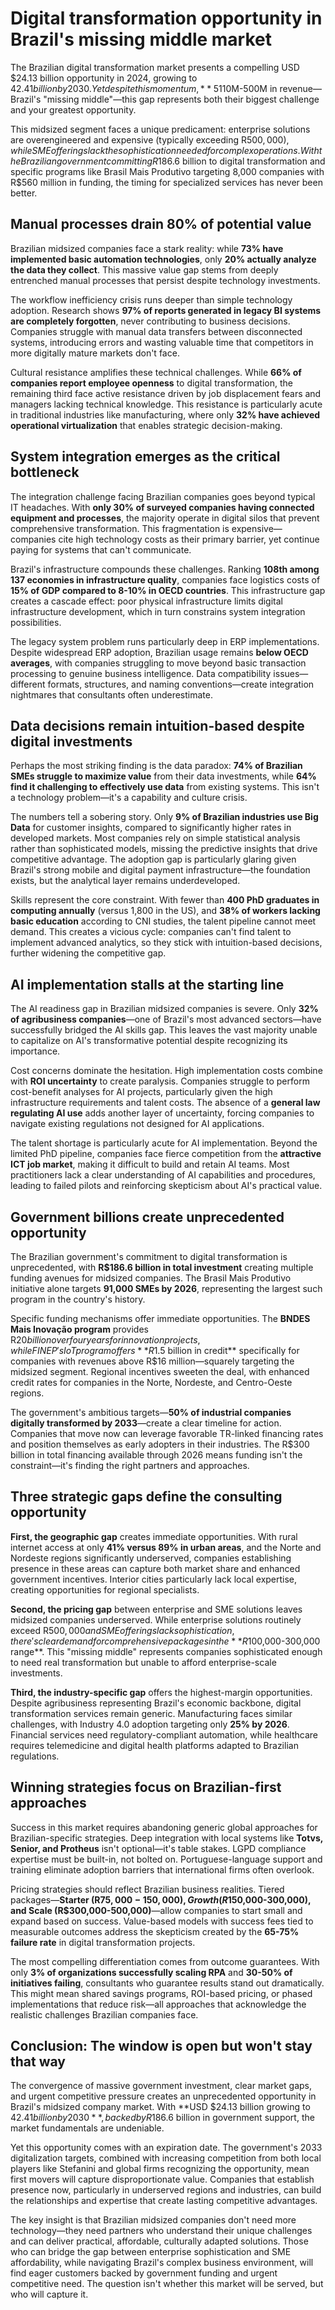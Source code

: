# Digital transformation opportunity in Brazil's missing middle market

The Brazilian digital transformation market presents a compelling USD $24.13 billion opportunity in 2024, growing to $42.41 billion by 2030. Yet despite this momentum, **51% of Brazilian SMEs remain stuck in early digitalization stages**, creating a massive gap between market potential and current reality. For companies with R$10M-500M in revenue—Brazil's "missing middle"—this gap represents both their biggest challenge and your greatest opportunity.

This midsized segment faces a unique predicament: enterprise solutions are overengineered and expensive (typically exceeding R$500,000), while SME offerings lack the sophistication needed for complex operations. With the Brazilian government committing R$186.6 billion to digital transformation and specific programs like Brasil Mais Produtivo targeting 8,000 companies with R$560 million in funding, the timing for specialized services has never been better.

## Manual processes drain 80% of potential value

Brazilian midsized companies face a stark reality: while **73% have implemented basic automation technologies**, only **20% actually analyze the data they collect**. This massive value gap stems from deeply entrenched manual processes that persist despite technology investments.

The workflow inefficiency crisis runs deeper than simple technology adoption. Research shows **97% of reports generated in legacy BI systems are completely forgotten**, never contributing to business decisions. Companies struggle with manual data transfers between disconnected systems, introducing errors and wasting valuable time that competitors in more digitally mature markets don't face.

Cultural resistance amplifies these technical challenges. While **66% of companies report employee openness** to digital transformation, the remaining third face active resistance driven by job displacement fears and managers lacking technical knowledge. This resistance is particularly acute in traditional industries like manufacturing, where only **32% have achieved operational virtualization** that enables strategic decision-making.

## System integration emerges as the critical bottleneck

The integration challenge facing Brazilian companies goes beyond typical IT headaches. With **only 30% of surveyed companies having connected equipment and processes**, the majority operate in digital silos that prevent comprehensive transformation. This fragmentation is expensive—companies cite high technology costs as their primary barrier, yet continue paying for systems that can't communicate.

Brazil's infrastructure compounds these challenges. Ranking **108th among 137 economies in infrastructure quality**, companies face logistics costs of **15% of GDP compared to 8-10% in OECD countries**. This infrastructure gap creates a cascade effect: poor physical infrastructure limits digital infrastructure development, which in turn constrains system integration possibilities.

The legacy system problem runs particularly deep in ERP implementations. Despite widespread ERP adoption, Brazilian usage remains **below OECD averages**, with companies struggling to move beyond basic transaction processing to genuine business intelligence. Data compatibility issues—different formats, structures, and naming conventions—create integration nightmares that consultants often underestimate.

## Data decisions remain intuition-based despite digital investments

Perhaps the most striking finding is the data paradox: **74% of Brazilian SMEs struggle to maximize value** from their data investments, while **64% find it challenging to effectively use data** from existing systems. This isn't a technology problem—it's a capability and culture crisis.

The numbers tell a sobering story. Only **9% of Brazilian industries use Big Data** for customer insights, compared to significantly higher rates in developed markets. Most companies rely on simple statistical analysis rather than sophisticated models, missing the predictive insights that drive competitive advantage. The adoption gap is particularly glaring given Brazil's strong mobile and digital payment infrastructure—the foundation exists, but the analytical layer remains underdeveloped.

Skills represent the core constraint. With fewer than **400 PhD graduates in computing annually** (versus 1,800 in the US), and **38% of workers lacking basic education** according to CNI studies, the talent pipeline cannot meet demand. This creates a vicious cycle: companies can't find talent to implement advanced analytics, so they stick with intuition-based decisions, further widening the competitive gap.

## AI implementation stalls at the starting line

The AI readiness gap in Brazilian midsized companies is severe. Only **32% of agribusiness companies**—one of Brazil's most advanced sectors—have successfully bridged the AI skills gap. This leaves the vast majority unable to capitalize on AI's transformative potential despite recognizing its importance.

Cost concerns dominate the hesitation. High implementation costs combine with **ROI uncertainty** to create paralysis. Companies struggle to perform cost-benefit analyses for AI projects, particularly given the high infrastructure requirements and talent costs. The absence of a **general law regulating AI use** adds another layer of uncertainty, forcing companies to navigate existing regulations not designed for AI applications.

The talent shortage is particularly acute for AI implementation. Beyond the limited PhD pipeline, companies face fierce competition from the **attractive ICT job market**, making it difficult to build and retain AI teams. Most practitioners lack a clear understanding of AI capabilities and procedures, leading to failed pilots and reinforcing skepticism about AI's practical value.

## Government billions create unprecedented opportunity

The Brazilian government's commitment to digital transformation is unprecedented, with **R$186.6 billion in total investment** creating multiple funding avenues for midsized companies. The Brasil Mais Produtivo initiative alone targets **91,000 SMEs by 2026**, representing the largest such program in the country's history.

Specific funding mechanisms offer immediate opportunities. The **BNDES Mais Inovação program** provides R$20 billion over four years for innovation projects, while FINEP's IoT program offers **R$1.5 billion in credit** specifically for companies with revenues above R$16 million—squarely targeting the midsized segment. Regional incentives sweeten the deal, with enhanced credit rates for companies in the Norte, Nordeste, and Centro-Oeste regions.

The government's ambitious targets—**50% of industrial companies digitally transformed by 2033**—create a clear timeline for action. Companies that move now can leverage favorable TR-linked financing rates and position themselves as early adopters in their industries. The R$300 billion in total financing available through 2026 means funding isn't the constraint—it's finding the right partners and approaches.

## Three strategic gaps define the consulting opportunity

**First, the geographic gap** creates immediate opportunities. With rural internet access at only **41% versus 89% in urban areas**, and the Norte and Nordeste regions significantly underserved, companies establishing presence in these areas can capture both market share and enhanced government incentives. Interior cities particularly lack local expertise, creating opportunities for regional specialists.

**Second, the pricing gap** between enterprise and SME solutions leaves midsized companies underserved. While enterprise solutions routinely exceed R$500,000 and SME offerings lack sophistication, there's clear demand for comprehensive packages in the **R$100,000-300,000 range**. This "missing middle" represents companies sophisticated enough to need real transformation but unable to afford enterprise-scale investments.

**Third, the industry-specific gap** offers the highest-margin opportunities. Despite agribusiness representing Brazil's economic backbone, digital transformation services remain generic. Manufacturing faces similar challenges, with Industry 4.0 adoption targeting only **25% by 2026**. Financial services need regulatory-compliant automation, while healthcare requires telemedicine and digital health platforms adapted to Brazilian regulations.

## Winning strategies focus on Brazilian-first approaches

Success in this market requires abandoning generic global approaches for Brazilian-specific strategies. Deep integration with local systems like **Totvs, Senior, and Protheus** isn't optional—it's table stakes. LGPD compliance expertise must be built-in, not bolted on. Portuguese-language support and training eliminate adoption barriers that international firms often overlook.

Pricing strategies should reflect Brazilian business realities. Tiered packages—**Starter (R$75,000-150,000), Growth (R$150,000-300,000), and Scale (R$300,000-500,000)**—allow companies to start small and expand based on success. Value-based models with success fees tied to measurable outcomes address the skepticism created by the **65-75% failure rate** in digital transformation projects.

The most compelling differentiation comes from outcome guarantees. With only **3% of organizations successfully scaling RPA** and **30-50% of initiatives failing**, consultants who guarantee results stand out dramatically. This might mean shared savings programs, ROI-based pricing, or phased implementations that reduce risk—all approaches that acknowledge the realistic challenges Brazilian companies face.

## Conclusion: The window is open but won't stay that way

The convergence of massive government investment, clear market gaps, and urgent competitive pressure creates an unprecedented opportunity in Brazil's midsized company market. With **USD $24.13 billion growing to $42.41 billion by 2030**, backed by R$186.6 billion in government support, the market fundamentals are undeniable.

Yet this opportunity comes with an expiration date. The government's 2033 digitalization targets, combined with increasing competition from both local players like Stefanini and global firms recognizing the opportunity, mean first movers will capture disproportionate value. Companies that establish presence now, particularly in underserved regions and industries, can build the relationships and expertise that create lasting competitive advantages.

The key insight is that Brazilian midsized companies don't need more technology—they need partners who understand their unique challenges and can deliver practical, affordable, culturally adapted solutions. Those who can bridge the gap between enterprise sophistication and SME affordability, while navigating Brazil's complex business environment, will find eager customers backed by government funding and urgent competitive need. The question isn't whether this market will be served, but who will capture it.